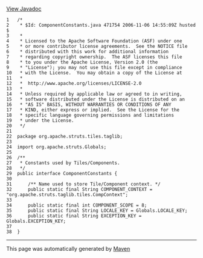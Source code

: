 [View Javadoc](../../../../../../apidocs/org/apache/struts/tiles/taglib/ComponentConstants.html.md)


    1   /*
    2    * $Id: ComponentConstants.java 471754 2006-11-06 14:55:09Z husted $
    3    *
    4    * Licensed to the Apache Software Foundation (ASF) under one
    5    * or more contributor license agreements.  See the NOTICE file
    6    * distributed with this work for additional information
    7    * regarding copyright ownership.  The ASF licenses this file
    8    * to you under the Apache License, Version 2.0 (the
    9    * "License"); you may not use this file except in compliance
    10   * with the License.  You may obtain a copy of the License at
    11   *
    12   *  http://www.apache.org/licenses/LICENSE-2.0
    13   *
    14   * Unless required by applicable law or agreed to in writing,
    15   * software distributed under the License is distributed on an
    16   * "AS IS" BASIS, WITHOUT WARRANTIES OR CONDITIONS OF ANY
    17   * KIND, either express or implied.  See the License for the
    18   * specific language governing permissions and limitations
    19   * under the License.
    20   */
    21  
    22  package org.apache.struts.tiles.taglib;
    23  
    24  import org.apache.struts.Globals;
    25  
    26  /**
    27   * Constants used by Tiles/Components.
    28   */
    29  public interface ComponentConstants {
    30  
    31      /** Name used to store Tile/Component context. */
    32      public static final String COMPONENT_CONTEXT = "org.apache.struts.taglib.tiles.CompContext";
    33  
    34      public static final int COMPONENT_SCOPE = 8;
    35      public static final String LOCALE_KEY = Globals.LOCALE_KEY;
    36      public static final String EXCEPTION_KEY = Globals.EXCEPTION_KEY;
    37  
    38  }

------------------------------------------------------------------------

This page was automatically generated by [Maven](http://maven.apache.org/)
